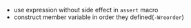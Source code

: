 - use expression without side effect in `assert` macro
- construct member variable in order they defined(`-Wreorder`)